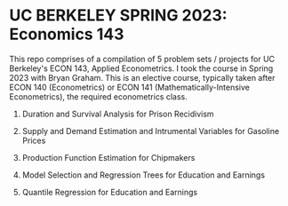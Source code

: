 # UC BERKELEY SPRING 2023: Economics 143

This repo comprises of a compilation of 5 problem sets / projects for UC Berkeley's ECON 143, Applied Econometrics. I took the course in Spring 2023 with Bryan Graham. This is an elective course, typically taken after ECON 140 (Econometrics) or ECON 141 (Mathematically-Intensive Econometrics), the required econometrics class.

  1) Duration and Survival Analysis for Prison Recidivism

  2) Supply and Demand Estimation and Intrumental Variables for Gasoline Prices

  3) Production Function Estimation for Chipmakers

  4) Model Selection and Regression Trees for Education and Earnings

  5) Quantile Regression for Education and Earnings
